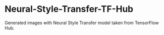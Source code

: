 # Neural-Style-Transfer-TF-Hub
Generated images with Neural Style Transfer model taken from TensorFlow Hub.
